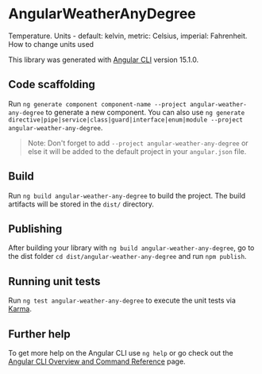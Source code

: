 # AngularWeatherAnyDegree
Temperature.
 Units - default: kelvin,
 metric: Celsius,
 imperial: Fahrenheit. How to change units used

This library was generated with [Angular CLI](https://github.com/angular/angular-cli) version 15.1.0.

## Code scaffolding

Run `ng generate component component-name --project angular-weather-any-degree` to generate a new component. You can also use `ng generate directive|pipe|service|class|guard|interface|enum|module --project angular-weather-any-degree`.
> Note: Don't forget to add `--project angular-weather-any-degree` or else it will be added to the default project in your `angular.json` file. 

## Build

Run `ng build angular-weather-any-degree` to build the project. The build artifacts will be stored in the `dist/` directory.

## Publishing

After building your library with `ng build angular-weather-any-degree`, go to the dist folder `cd dist/angular-weather-any-degree` and run `npm publish`.

## Running unit tests

Run `ng test angular-weather-any-degree` to execute the unit tests via [Karma](https://karma-runner.github.io).

## Further help

To get more help on the Angular CLI use `ng help` or go check out the [Angular CLI Overview and Command Reference](https://angular.io/cli) page.
